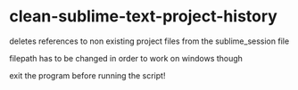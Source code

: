 # clean-sublime-text-project-history
deletes references to non existing project files from the sublime_session file

filepath has to be changed in order to work on windows though

exit the program before running the script!
